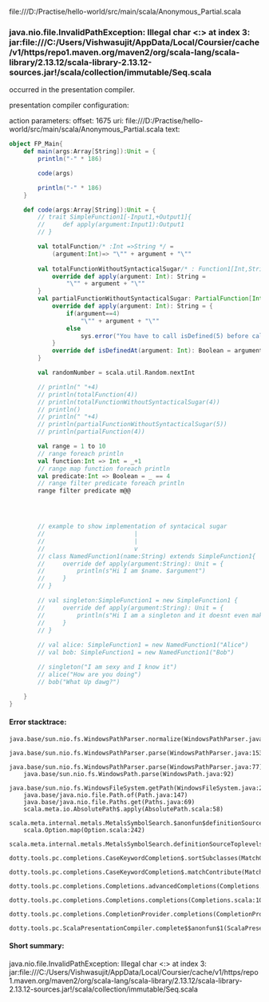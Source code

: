 file:///D:/Practise/hello-world/src/main/scala/Anonymous_Partial.scala
### java.nio.file.InvalidPathException: Illegal char <:> at index 3: jar:file:///C:/Users/Vishwasujit/AppData/Local/Coursier/cache/v1/https/repo1.maven.org/maven2/org/scala-lang/scala-library/2.13.12/scala-library-2.13.12-sources.jar!/scala/collection/immutable/Seq.scala

occurred in the presentation compiler.

presentation compiler configuration:


action parameters:
offset: 1675
uri: file:///D:/Practise/hello-world/src/main/scala/Anonymous_Partial.scala
text:
```scala
object FP_Main{
    def main(args:Array[String]):Unit = {
        println("-" * 186)

        code(args)

        println("-" * 186)
    }

    def code(args:Array[String]):Unit = {
        // trait SimpleFunction1[-Input1,+Output1]{
        //     def apply(argument:Input1):Output1
        // }

        val totalFunction/* :Int =>String */ = 
            (argument:Int)=> "\"" + argument + "\""
        
        val totalFunctionWithoutSyntacticalSugar/* : Function1[Int,String] */ = new Function1[Int,String]{
            override def apply(argument: Int): String = 
                "\"" + argument + "\""
        }
        val partialFunctionWithoutSyntacticalSugar: PartialFunction[Int,String] = new PartialFunction[Int,String]{
            override def apply(argument: Int): String = {
                if(argument==4)
                    "\"" + argument + "\""
                else
                    sys.error("You have to call isDefined(5) before calling apply(5)")
            }
            override def isDefinedAt(argument: Int): Boolean = argument==4
        }

        val randomNumber = scala.util.Random.nextInt

        // println(" "+4)
        // println(totalFunction(4))
        // println(totalFunctionWithoutSyntacticalSugar(4))
        // println()
        // println(" "+4)
        // println(partialFunctionWithoutSyntacticalSugar(5))
        // println(partialFunction(4))

        val range = 1 to 10
        // range foreach println
        val function:Int => Int = _+1
        // range map function foreach println
        val predicate:Int => Boolean = _ == 4
        // range filter predicate foreach println
        range filter predicate m@@




        // example to show implementation of syntacical sugar 
        //                         |
        //                         |
        //                         v
        // class NamedFunction1(name:String) extends SimpleFunction1{
        //     override def apply(argument:String): Unit = {
        //         println(s"Hi I am $name. $argument")
        //     }
        // }

        // val singleton:SimpleFunction1 = new SimpleFunction1 {
        //     override def apply(argument:String): Unit = {
        //         println(s"Hi I am a singleton and it doesnt even make sense fo eme to have a constructor :(. $argument")
        //     }
        // }
        
        // val alice: SimpleFunction1 = new NamedFunction1("Alice")
        // val bob: SimpleFunction1 = new NamedFunction1("Bob")

        // singleton("I am sexy and I know it")
        // alice("How are you doing")
        // bob("What Up dawg?")

    }
}

```



#### Error stacktrace:

```
java.base/sun.nio.fs.WindowsPathParser.normalize(WindowsPathParser.java:182)
	java.base/sun.nio.fs.WindowsPathParser.parse(WindowsPathParser.java:153)
	java.base/sun.nio.fs.WindowsPathParser.parse(WindowsPathParser.java:77)
	java.base/sun.nio.fs.WindowsPath.parse(WindowsPath.java:92)
	java.base/sun.nio.fs.WindowsFileSystem.getPath(WindowsFileSystem.java:232)
	java.base/java.nio.file.Path.of(Path.java:147)
	java.base/java.nio.file.Paths.get(Paths.java:69)
	scala.meta.io.AbsolutePath$.apply(AbsolutePath.scala:58)
	scala.meta.internal.metals.MetalsSymbolSearch.$anonfun$definitionSourceToplevels$2(MetalsSymbolSearch.scala:70)
	scala.Option.map(Option.scala:242)
	scala.meta.internal.metals.MetalsSymbolSearch.definitionSourceToplevels(MetalsSymbolSearch.scala:69)
	dotty.tools.pc.completions.CaseKeywordCompletion$.sortSubclasses(MatchCaseCompletions.scala:326)
	dotty.tools.pc.completions.CaseKeywordCompletion$.matchContribute(MatchCaseCompletions.scala:276)
	dotty.tools.pc.completions.Completions.advancedCompletions(Completions.scala:307)
	dotty.tools.pc.completions.Completions.completions(Completions.scala:109)
	dotty.tools.pc.completions.CompletionProvider.completions(CompletionProvider.scala:90)
	dotty.tools.pc.ScalaPresentationCompiler.complete$$anonfun$1(ScalaPresentationCompiler.scala:146)
```
#### Short summary: 

java.nio.file.InvalidPathException: Illegal char <:> at index 3: jar:file:///C:/Users/Vishwasujit/AppData/Local/Coursier/cache/v1/https/repo1.maven.org/maven2/org/scala-lang/scala-library/2.13.12/scala-library-2.13.12-sources.jar!/scala/collection/immutable/Seq.scala